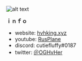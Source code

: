 ![alt text][logo]

[logo]: https://i.imgur.com/PyTJaO9.png "rusplane"

**ｉｎｆｏ**
+ website: [hvhking.xyz](https://hvhking.xyz)
+ youtube: [RusPlane](https://www.youtube.com/c/RusPlane)
+ discord: cutiefluffy#0187
+ twitter: [＠OGHvHer](https://twitter.com/OGHvHer)
